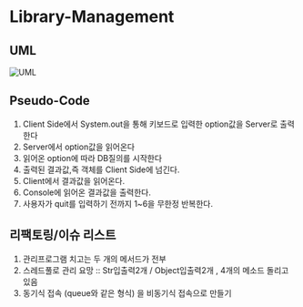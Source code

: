 # Library-Management

## UML

![UML](https://user-images.githubusercontent.com/75259783/162561426-fe7e57f0-f4ab-40ea-b2d5-deee91877c5e.png)


## Pseudo-Code

1. Client Side에서 System.out을 통해 키보드로 입력한 option값을 Server로 출력한다
2. Server에서 option값을 읽어온다
3. 읽어온 option에 따라 DB질의를 시작한다
4. 출력된 결과값,즉 객체를 Client Side에 넘긴다.
5. Client에서 결과값을 읽어온다.
6. Console에 읽어온 결과값을 출력한다.
7. 사용자가 quit를 입력하기 전까지 1~6을 무한정 반복한다.

## 리팩토링/이슈 리스트

1. 관리프로그램 치고는 두 개의 메서드가 전부
2. 스레드풀로 관리 요망 :: Str입출력2개 / Object입출력2개 , 4개의 메소드 돌리고 있음
3. 동기식 접속 (queue와 같은 형식) 을 비동기식 접속으로 만들기
